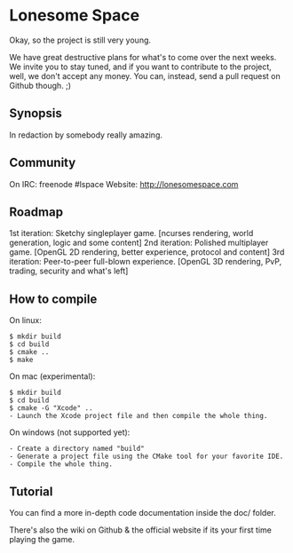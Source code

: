 Lonesome Space
==============

Okay, so the project is still very young.

We have great destructive plans for what's to come over the next weeks.
We invite you to stay tuned, and if you want to contribute to the project, well, we don't accept any money.
You can, instead, send a pull request on Github though. ;)

Synopsis
--------

In redaction by somebody really amazing.

Community
---------

On IRC: freenode #lspace
Website: http://lonesomespace.com

Roadmap
-------

1st iteration: Sketchy singleplayer game. [ncurses rendering, world generation, logic and some content] 
2nd iteration: Polished multiplayer game. [OpenGL 2D rendering, better experience, protocol and content]
3rd iteration: Peer-to-peer full-blown experience. [OpenGL 3D rendering, PvP, trading, security and what's left]

How to compile
--------------

On linux:

    $ mkdir build
    $ cd build
    $ cmake ..
    $ make

On mac (experimental):

    $ mkdir build
    $ cd build
    $ cmake -G "Xcode" ..
    - Launch the Xcode project file and then compile the whole thing.

On windows (not supported yet):

    - Create a directory named "build"
    - Generate a project file using the CMake tool for your favorite IDE.
    - Compile the whole thing.

Tutorial
--------

You can find a more in-depth code documentation inside the doc/ folder.

There's also the wiki on Github & the official website if its your first time playing the game.
